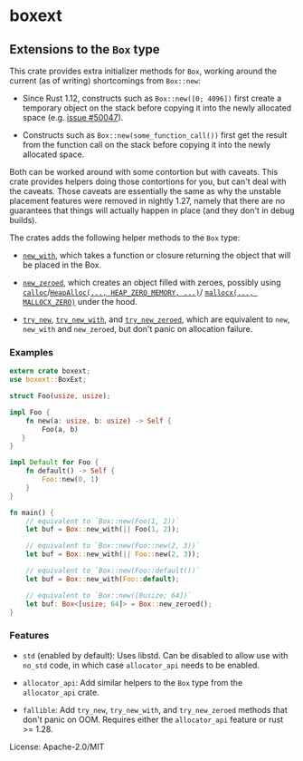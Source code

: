 # boxext

## Extensions to the `Box` type

This crate provides extra initializer methods for `Box`, working around the
current (as of writing) shortcomings from `Box::new`:

* Since Rust 1.12, constructs such as `Box::new([0; 4096])` first create a
temporary object on the stack before copying it into the newly allocated
space (e.g. [issue #50047]).

* Constructs such as `Box::new(some_function_call())` first get the result
from the function call on the stack before copying it into the newly
allocated space.

[issue #50047]: https://github.com/rust-lang/rust/issues/50047

Both can be worked around with some contortion but with caveats. This crate
provides helpers doing those contortions for you, but can't deal with the
caveats. Those caveats are essentially the same as why the unstable
placement features were removed in nightly 1.27, namely that there are no
guarantees that things will actually happen in place (and they don't in
debug builds).

The crates adds the following helper methods to the `Box` type:

* [`new_with`], which takes a function or closure returning the object that
will be placed in the Box.

* [`new_zeroed`], which creates an object filled with zeroes, possibly
using [`calloc`]/[`HeapAlloc(..., HEAP_ZERO_MEMORY, ...)`]/
[`mallocx(..., MALLOCX_ZERO)`] under the hood.

* [`try_new`], [`try_new_with`], and [`try_new_zeroed`], which are equivalent
to `new`, `new_with` and `new_zeroed`, but don't panic on allocation
failure.

[`new_with`]: https://docs.rs/boxext/0.1.0/boxext/trait.BoxExt.html#tymethod.new_with
[`new_zeroed`]: https://docs.rs/boxext/0.1.0/boxext/trait.BoxExt.html#tymethod.new_zeroed
[`try_new`]: https://docs.rs/boxext/0.1.0/boxext/trait.BoxExt.html#tymethod.try_new
[`try_new_with`]: https://docs.rs/boxext/0.1.0/boxext/trait.BoxExt.html#tymethod.try_new_with
[`try_new_zeroed`]: https://docs.rs/boxext/0.1.0/boxext/trait.BoxExt.html#tymethod.try_new_zeroed
[`calloc`]: http://pubs.opengroup.org/onlinepubs/009695399/functions/calloc.html
[`HeapAlloc(..., HEAP_ZERO_MEMORY, ...)`]: https://msdn.microsoft.com/en-us/library/windows/desktop/aa366597(v=vs.85).aspx#HEAP_ZERO_MEMORY
[`mallocx(..., MALLOCX_ZERO)`]: http://jemalloc.net/jemalloc.3.html#MALLOCX_ZERO

### Examples

```rust
extern crate boxext;
use boxext::BoxExt;

struct Foo(usize, usize);

impl Foo {
    fn new(a: usize, b: usize) -> Self {
        Foo(a, b)
   }
}

impl Default for Foo {
    fn default() -> Self {
        Foo::new(0, 1)
    }
}

fn main() {
    // equivalent to `Box::new(Foo(1, 2))`
    let buf = Box::new_with(|| Foo(1, 2));

    // equivalent to `Box::new(Foo::new(2, 3))`
    let buf = Box::new_with(|| Foo::new(2, 3));

    // equivalent to `Box::new(Foo::default())`
    let buf = Box::new_with(Foo::default);

    // equivalent to `Box::new([0usize; 64])`
    let buf: Box<[usize; 64]> = Box::new_zeroed();
}
```

### Features

* `std` (enabled by default): Uses libstd. Can be disabled to allow use
with `no_std` code, in which case `allocator_api` needs to be enabled.

* `allocator_api`: Add similar helpers to the `Box` type from the
`allocator_api` crate.

* `fallible`: Add `try_new`, `try_new_with`, and `try_new_zeroed` methods that
don't panic on OOM. Requires either the `allocator_api` feature or rust >= 1.28.

License: Apache-2.0/MIT
